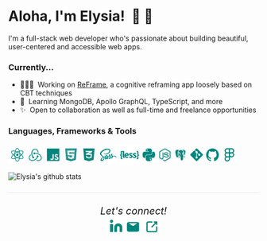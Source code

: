 # Aloha, I'm Elysia!  🌺 🌴

I'm a full-stack web developer who's passionate about building beautiful, user-centered and accessible web apps. 

### Currently...
- 👩🏻‍💻  Working on [ReFrame](https://github.com/elysiagabe/reframe), a cognitive reframing app loosely based on CBT techniques
- 🌱  Learning MongoDB, Apollo GraphQL, TypeScript, and more
- ✨  Open to collaboration as well as full-time and freelance opportunities

### Languages, Frameworks & Tools
<div style="display:flex; flex-wrap: wrap; align-items: center">
<img src="./assets/react.png" height="36px" alt="React icon" /> 
<img src="./assets/redux.png" height="28px" alt="Redux icon" />  
<img src="./assets/javascript.png" height="28px" alt="JavaScript icon" />  
<img src="./assets/html.png" height="28px" alt="HTML icon" />  
<img src="./assets/css.png" height="28px" alt="CSS icon" />  
<img src="./assets/sass.png" height="36px" alt="sass icon" /> 
<img src="./assets/less.png" height="42px" alt="less icon" /> 
<img src="./assets/python.png" height="28px" alt="python icon" /> 
<img src="./assets/nodejs.png" height="28px" alt="nodejs icon" /> 
<img src="./assets/postgresql.png" height="28px" alt="postgresql icon" /> 
<img src="./assets/git.png" height="28px" alt="git icon" /> 
<img src="./assets/github.png" height="28px" alt="github icon" /> 
<img src="./assets/figma.png" height="32px" alt="figma icon" /> 
</div>

![Elysia's github stats](https://github-readme-stats.vercel.app/api?username=elysiagabe&show_icons=true&title_color=00857D&icon_color=00857D&text_color=333333&bg_color=F6F3EE)

<hr style="background-color: #e1e4e8; margin: 24px 0"/>

<div align="center" style="font-size: 20px">
    <em>Let's connect!</em>
    <br />
    <a href="https://www.linkedin.com/in/elysia-gabe"><img src="./assets/linkedin.png" width="36px" alt="linkedin icon</a>
    <a href="mailto:elysiagabe@gmail.com"><img src="./assets/email.png" width="32px" alt="email icon"></a>
    <a href="http://elysiagabe.com"><img src="./assets/portfolioLink.png" width="32px" alt="portfolio icon" /></a>
</div>


